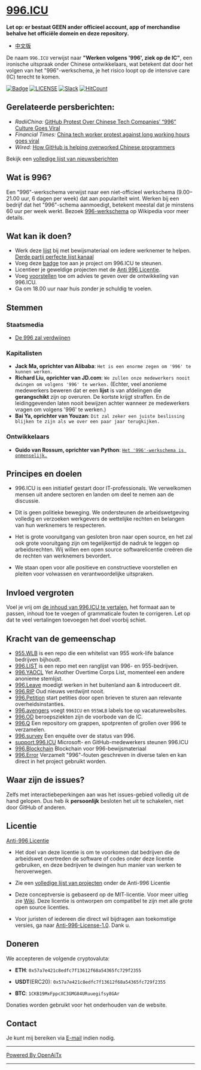 [996.ICU](https://996.icu/#/en_US)
=======
**Let op: er bestaat GEEN ander officieel account, app of merchandise behalve het officiële domein en deze repository.**

* [中文版](./README_CN.md)

De naam `996.ICU` verwijst naar **"Werken volgens '996', ziek op de IC"**, een ironische uitspraak onder Chinese ontwikkelaars, wat betekent dat door het volgen van het "996"-werkschema, je het risico loopt op de intensive care (IC) terecht te komen.

[![Badge](https://img.shields.io/badge/link-996.icu-%23FF4D5B.svg?style=flat-square)](https://996.icu/#/en_US)
[![LICENSE](https://img.shields.io/badge/license-Anti%20996-blue.svg?style=flat-square)](https://github.com/996icu/996.ICU/blob/master/LICENSE)
[![Slack](https://img.shields.io/badge/slack-996icu-green.svg?style=flat-square)](https://join.slack.com/t/996icu/shared_invite/enQtNjI0MjEzMTUxNDI0LTkyMGViNmJiZjYwOWVlNzQ3NmQ4NTQyMDRiZTNmOWFkMzYxZWNmZGI0NDA4MWIwOGVhOThhMzc3NGQyMDBhZDc)
[![HitCount](http://hits.dwyl.com/996icu/996ICU.svg)](http://hits.dwyl.com/996icu/996ICU)


Gerelateerde persberichten:
---
* *RadiiChina:* [GitHub Protest Over Chinese Tech Companies’ “996” Culture Goes Viral](https://radiichina.com/github-protest-chinese-tech-996/)
* *Financial Times:*  [China tech worker protest against long working hours goes viral](https://www.ft.com/content/72754638-55d1-11e9-91f9-b6515a54c5b1)
* *Wired:* [How GitHub is helping overworked Chinese programmers](https://www.wired.com/story/how-github-helping-overworked-chinese-programmers/)

Bekijk een [volledige lijst van nieuwsberichten](externals/news_EN.md)



Wat is 996?
---

Een "996"-werkschema verwijst naar een niet-officieel werkschema (9.00–21.00 uur, 6 dagen per week) dat aan populariteit wint. Werken bij een bedrijf dat het "996"-schema aanmoedigt, betekent meestal dat je minstens 60 uur per week werkt.
Bezoek [996-werkschema](https://nl.wikipedia.org/wiki/996_werkschema) op Wikipedia voor meer details.


Wat kan ik doen?
---

- Werk deze [lijst](blacklist/README.md) bij met bewijsmateriaal om iedere werknemer te helpen.  [Derde partij perfecte lijst kanaal](https://www.996action.com/index.php/889799)
- Voeg deze [badge](externals/instruction.md) toe aan je project om 996.ICU te steunen.
- Licentieer je geweldige projecten met de [Anti 996 Licentie](LICENSE).
- Voeg [voorstellen](proposal/README.md) toe om advies te geven over de ontwikkeling van 996.ICU.
- Ga om 18.00 uur naar huis zonder je schuldig te voelen.


Stemmen
---

### Staatsmedia
- [De 996 zal verdwijnen](http://www.xinhuanet.com/politics/2019-04/15/c_1124370790.htm)


### Kapitalisten
- **Jack Ma, oprichter van Alibaba**: `Het is een enorme zegen om '996' te kunnen werken.`
- **Richard Liu, oprichter van JD.com**: `We zullen onze medewerkers nooit dwingen om volgens '996' te werken.`
(Echter, veel anonieme medewerkers beweren dat er een **lijst** is van afdelingen die **gerangschikt** zijn op overuren. De kortste krijgt straffen. En de leidinggevenden laten nooit bewijzen achter wanneer ze medewerkers vragen om volgens '996' te werken.)
- **Bai Ya, oprichter van Youzan**: `Dit zal zeker een juiste beslissing blijken te zijn als we over een paar jaar terugkijken.`

### Ontwikkelaars
- **Guido van Rossum, oprichter van Python**: [`Het '996'-werkschema is onmenselijk.`](https://twitter.com/gvanrossum/status/1111628076801236993)


Principes en doelen
---

* 996.ICU is een initiatief gestart door IT-professionals. We verwelkomen mensen uit andere sectoren en landen om deel te nemen aan de discussie.

* Dit is geen politieke beweging. We ondersteunen de arbeidswetgeving volledig en verzoeken werkgevers de wettelijke rechten en belangen van hun werknemers te respecteren.

* Het is grote vooruitgang van gesloten bron naar open source, en het zal ook grote vooruitgang zijn om tegelijkertijd de nadruk te leggen op arbeidsrechten. Wij willen een open source softwarelicentie creëren die de rechten van werknemers bevordert.

* We staan open voor alle positieve en constructieve voorstellen en pleiten voor volwassen en verantwoordelijke uitspraken.


Invloed vergroten
---

Voel je vrij om [de inhoud van 996.ICU te vertalen](i18n/README.md), het formaat aan te passen, inhoud toe te voegen of grammaticale fouten te corrigeren. Let op dat te veel vertalingen toevoegen het doel voorbij schiet.

Kracht van de gemeenschap
---

 - [955.WLB](https://github.com/formulahendry/955.WLB) is een repo die een whitelist van 955 work-life balance bedrijven bijhoudt.
 - [996.LIST](https://github.com/fengT-T/996_list) is een repo met een ranglijst van 996- en 955-bedrijven.
 - [996.YAOCL](https://github.com/boycott996/yaocl) Yet Another Overtime Corps List, momenteel een andere anonieme stemlijst.
 - [996.Leave](https://github.com/623637646/996.Leave) moedigt werken in het buitenland aan & introduceert dit.
 - [996.RIP](https://web.archive.org/web/20190422174052/https://996.rip/) Oud nieuws verdwijnt nooit.
 - [996.Petition](https://github.com/xokctah/996.petition) start petities door open brieven te sturen aan relevante overheidsinstanties.
 - [996.avengers](https://github.com/996-icu-avengers/Natasha) voegt `996ICU` en `955WLB` labels toe op vacaturewebsites.
 - [996.OD](https://github.com/zheolong/996.OD.git) beroepsziekten zijn de voorbode van de IC.
 - [996.Q](https://github.com/alexddhuang/996.Q) Een repository om grappen, spotprenten of grollen over 996 te verzamelen.
 - [996.survey](https://github.com/0594mazhiyuan/996.survey) Een enquête over de status van 996.
 - [support.996.ICU](https://github.com/msworkers/support.996.ICU) Microsoft- en GitHub-medewerkers steunen 996.ICU
 - [996.Blockchain](https://github.com/996BC/996.Blockchain) Blockchain voor 996-bewijsmateriaal
 - [996.Error](https://github.com/MagicLu550/996Error) Verzamelt "996"-fouten geschreven in diverse talen en kan direct in het project gebruikt worden.

Waar zijn de issues?
---

Zelfs met interactiebeperkingen aan was het issues-gebied volledig uit de hand gelopen.
Dus heb ik **persoonlijk** besloten het uit te schakelen, niet door GitHub of anderen.


Licentie
---

[Anti-996 Licentie](LICENSE)

 - Het doel van deze licentie is om te voorkomen dat bedrijven die de arbeidswet overtreden de software of codes onder deze licentie gebruiken, en deze bedrijven te dwingen hun manier van werken te heroverwegen.
 - Zie een [volledige lijst van projecten](awesomelist/README.md) onder de Anti-996 Licentie

 - Deze conceptversie is gebaseerd op de MIT-licentie. Voor meer uitleg zie [Wiki](https://github.com/kattgu7/996-License-Draft/wiki). Deze licentie is ontworpen om compatibel te zijn met alle grote open source licenties.
 - Voor juristen of iedereen die direct wil bijdragen aan toekomstige versies, ga naar [Anti-996-License-1.0](https://github.com/kattgu7/996-License-Draft). Dank u.

Doneren
---
We accepteren de volgende cryptovaluta:

- **ETH**: `0x57a7e421c8edfc7f13612f68a54365fc729f2355`

- **USDT**(ERC20): `0x57a7e421c8edfc7f13612f68a54365fc729f2355`

- **BTC**: `1CKB19MxFppcXC3GMG84URuuegifsy8GAr`

Donaties worden gebruikt voor het onderhouden van de website.

Contact
---

Je kunt mij bereiken via [E-mail](mailto:996icu.repo@gmail.com) indien nodig.

---

[Powered By OpenAiTx](https://github.com/OpenAiTx/OpenAiTx)

---